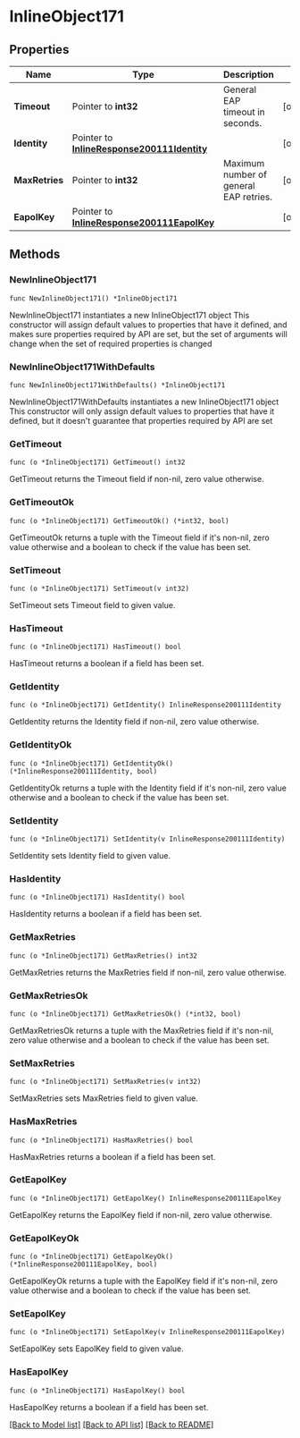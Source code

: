 # InlineObject171

## Properties

Name | Type | Description | Notes
------------ | ------------- | ------------- | -------------
**Timeout** | Pointer to **int32** | General EAP timeout in seconds. | [optional] 
**Identity** | Pointer to [**InlineResponse200111Identity**](InlineResponse200111Identity.md) |  | [optional] 
**MaxRetries** | Pointer to **int32** | Maximum number of general EAP retries. | [optional] 
**EapolKey** | Pointer to [**InlineResponse200111EapolKey**](InlineResponse200111EapolKey.md) |  | [optional] 

## Methods

### NewInlineObject171

`func NewInlineObject171() *InlineObject171`

NewInlineObject171 instantiates a new InlineObject171 object
This constructor will assign default values to properties that have it defined,
and makes sure properties required by API are set, but the set of arguments
will change when the set of required properties is changed

### NewInlineObject171WithDefaults

`func NewInlineObject171WithDefaults() *InlineObject171`

NewInlineObject171WithDefaults instantiates a new InlineObject171 object
This constructor will only assign default values to properties that have it defined,
but it doesn't guarantee that properties required by API are set

### GetTimeout

`func (o *InlineObject171) GetTimeout() int32`

GetTimeout returns the Timeout field if non-nil, zero value otherwise.

### GetTimeoutOk

`func (o *InlineObject171) GetTimeoutOk() (*int32, bool)`

GetTimeoutOk returns a tuple with the Timeout field if it's non-nil, zero value otherwise
and a boolean to check if the value has been set.

### SetTimeout

`func (o *InlineObject171) SetTimeout(v int32)`

SetTimeout sets Timeout field to given value.

### HasTimeout

`func (o *InlineObject171) HasTimeout() bool`

HasTimeout returns a boolean if a field has been set.

### GetIdentity

`func (o *InlineObject171) GetIdentity() InlineResponse200111Identity`

GetIdentity returns the Identity field if non-nil, zero value otherwise.

### GetIdentityOk

`func (o *InlineObject171) GetIdentityOk() (*InlineResponse200111Identity, bool)`

GetIdentityOk returns a tuple with the Identity field if it's non-nil, zero value otherwise
and a boolean to check if the value has been set.

### SetIdentity

`func (o *InlineObject171) SetIdentity(v InlineResponse200111Identity)`

SetIdentity sets Identity field to given value.

### HasIdentity

`func (o *InlineObject171) HasIdentity() bool`

HasIdentity returns a boolean if a field has been set.

### GetMaxRetries

`func (o *InlineObject171) GetMaxRetries() int32`

GetMaxRetries returns the MaxRetries field if non-nil, zero value otherwise.

### GetMaxRetriesOk

`func (o *InlineObject171) GetMaxRetriesOk() (*int32, bool)`

GetMaxRetriesOk returns a tuple with the MaxRetries field if it's non-nil, zero value otherwise
and a boolean to check if the value has been set.

### SetMaxRetries

`func (o *InlineObject171) SetMaxRetries(v int32)`

SetMaxRetries sets MaxRetries field to given value.

### HasMaxRetries

`func (o *InlineObject171) HasMaxRetries() bool`

HasMaxRetries returns a boolean if a field has been set.

### GetEapolKey

`func (o *InlineObject171) GetEapolKey() InlineResponse200111EapolKey`

GetEapolKey returns the EapolKey field if non-nil, zero value otherwise.

### GetEapolKeyOk

`func (o *InlineObject171) GetEapolKeyOk() (*InlineResponse200111EapolKey, bool)`

GetEapolKeyOk returns a tuple with the EapolKey field if it's non-nil, zero value otherwise
and a boolean to check if the value has been set.

### SetEapolKey

`func (o *InlineObject171) SetEapolKey(v InlineResponse200111EapolKey)`

SetEapolKey sets EapolKey field to given value.

### HasEapolKey

`func (o *InlineObject171) HasEapolKey() bool`

HasEapolKey returns a boolean if a field has been set.


[[Back to Model list]](../README.md#documentation-for-models) [[Back to API list]](../README.md#documentation-for-api-endpoints) [[Back to README]](../README.md)


